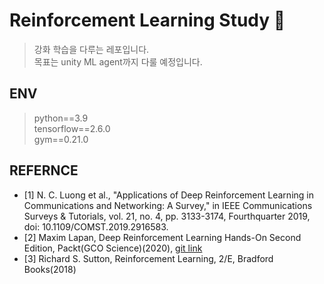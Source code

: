 # Reinforcement Learning Study 📕
> 강화 학습을 다루는 레포입니다. </br>
> 목표는 unity ML agent까지 다룰 예정입니다.

## ENV
> python==3.9 </br>
> tensorflow==2.6.0 </br>
> gym==0.21.0 </br>


## REFERNCE
* [1] N. C. Luong et al., "Applications of Deep Reinforcement Learning in Communications and Networking: A Survey," in IEEE Communications Surveys & Tutorials, vol. 21, no. 4, pp. 3133-3174, Fourthquarter 2019, doi: 10.1109/COMST.2019.2916583.
* [2] Maxim Lapan, Deep Reinforcement Learning Hands-On Second Edition, Packt(GCO Science)(2020), [git link](https://github.com/PacktPublishing/Deep-Reinforcement-Learning-Hands-On)
* [3] Richard S. Sutton, Reinforcement Learning, 2/E, Bradford Books(2018)
